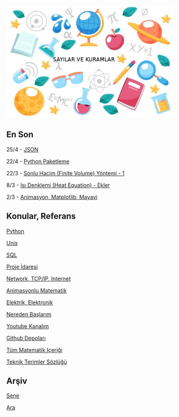 
![](sk.jpg)

## En Son

25/4 - [JSON](https://burakbayramli.github.io/dersblog/sk/2011/03/json.html)

22/4 - [Python Paketleme](https://burakbayramli.github.io/dersblog/sk/2012/04/python-paketleme.html)

22/3 - [Sonlu Hacim (Finite Volume) Yöntemi - 1](https://burakbayramli.github.io/dersblog/compscieng/compscieng_bpp50fv1/sonlu_hacim__finite_volume__yontemi__1.html)

8/3 - [Isı Denklemi (Heat Equation) - Ekler](https://burakbayramli.github.io/dersblog/phy/phy_005_basics_08/isi_denklemi__heat_equation_.html)

2/3 - [Animasyon, Matplotlib, Mayavi](https://burakbayramli.github.io/dersblog/sk/2020/11/animasyon-matplotlib-mayavi-2d-3d.html)

## Konular, Referans

[Python](2016/01/python-dil-ogrenimi.html)

[Unix](2020/07/unix.html)

[SQL](2012/03/sql.html)

[Proje İdaresi](2020/07/proje-idaresi.html)

[Network, TCP/IP, Internet](2000/10/network.html)

[Animasyonlu Matematik](https://www.youtube.com/channel/UCx64ou5qw0Q9LLkwE8xSNEg)

[Elektrik, Elektronik](2020/08/elektronik.html)

[Nereden Başlarım](2019/01/nereden.html)

[Youtube Kanalım](https://www.youtube.com/channel/UCMAUsgUq5ODy8kMnJlUBUdQ)

[Github Depoları](https://github.com/burakbayramli)

[Tüm Matematik Içeriği](https://burakbayramli.github.io/dersblog/)

[Teknik Terimler Sözlüğü](https://burakbayramli.github.io/dersblog/algs/dict/teknik_terimler_sozlugu.html)

## Arşiv

[Sene](year.html)

[Ara](ara.html)

